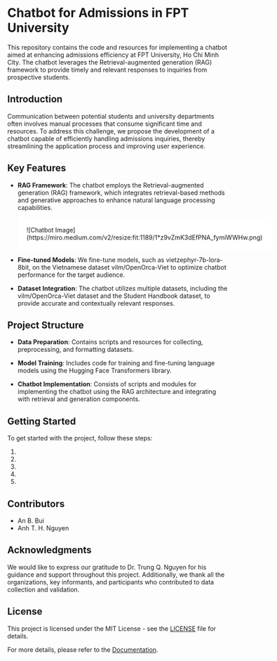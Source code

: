 # Chatbot for Admissions in FPT University

This repository contains the code and resources for implementing a chatbot aimed at enhancing admissions efficiency at FPT University, Ho Chi Minh City. The chatbot leverages the Retrieval-augmented generation (RAG) framework to provide timely and relevant responses to inquiries from prospective students.

## Introduction

Communication between potential students and university departments often involves manual processes that consume significant time and resources. To address this challenge, we propose the development of a chatbot capable of efficiently handling admissions inquiries, thereby streamlining the application process and improving user experience.

## Key Features

- **RAG Framework**: The chatbot employs the Retrieval-augmented generation (RAG) framework, which integrates retrieval-based methods and generative approaches to enhance natural language processing capabilities.
  <div style="background-color: white; padding: 20px; display: inline-block;">
    ![Chatbot Image](https://miro.medium.com/v2/resize:fit:1189/1*z9vZmK3dEfPNA_fymiWWHw.png)
  </div>
- **Fine-tuned Models**: We fine-tune models, such as vietzephyr-7b-lora-8bit, on the Vietnamese dataset vilm/OpenOrca-Viet to optimize chatbot performance for the target audience.
  
- **Dataset Integration**: The chatbot utilizes multiple datasets, including the vilm/OpenOrca-Viet dataset and the Student Handbook dataset, to provide accurate and contextually relevant responses.

## Project Structure

- **Data Preparation**: Contains scripts and resources for collecting, preprocessing, and formatting datasets.
  
- **Model Training**: Includes code for training and fine-tuning language models using the Hugging Face Transformers library.
  
- **Chatbot Implementation**: Consists of scripts and modules for implementing the chatbot using the RAG architecture and integrating with retrieval and generation components.

## Getting Started

To get started with the project, follow these steps:

1. 
2. 
3. 
4. 
5. 

## Contributors

- An B. Bui
- Anh T. H. Nguyen

## Acknowledgments

We would like to express our gratitude to Dr. Trung Q. Nguyen for his guidance and support throughout this project. Additionally, we thank all the organizations, key informants, and participants who contributed to data collection and validation.

## License

This project is licensed under the MIT License - see the [LICENSE](LICENSE) file for details.

For more details, please refer to the [Documentation](docs/README.md).
